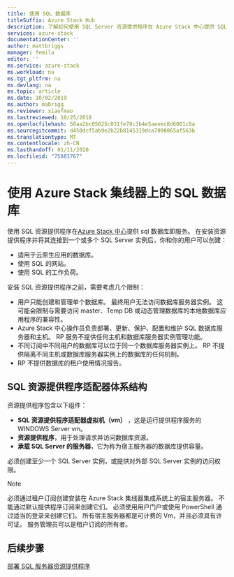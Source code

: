 ```yaml
---
title: 使用 SQL 数据库
titleSuffix: Azure Stack Hub
description: 了解如何使用 SQL Server 资源提供程序在 Azure Stack 中心提供 SQL 数据库即服务。
services: azure-stack
documentationCenter: ''
author: mattbriggs
manager: femila
editor: ''
ms.service: azure-stack
ms.workload: na
ms.tgt_pltfrm: na
ms.devlang: na
ms.topic: article
ms.date: 10/02/2019
ms.author: mabrigg
ms.reviewer: xiaofmao
ms.lastreviewed: 10/25/2018
ms.openlocfilehash: 58aa2bc05625c031fe78c3b4e5aeeec8d6001c8a
ms.sourcegitcommit: d450dcf5ab9e2b22b8145319dca7098065af563b
ms.translationtype: MT
ms.contentlocale: zh-CN
ms.lasthandoff: 01/11/2020
ms.locfileid: "75881767"
---
```

# <a name="use-sql-databases-on-azure-stack-hub"></a>使用 Azure Stack 集线器上的 SQL 数据库

使用 SQL 资源提供程序在[Azure Stack 中心](azure-stack-overview.md)提供 sql 数据库即服务。 在安装资源提供程序并将其连接到一个或多个 SQL Server 实例后，你和你的用户可以创建：

- 适用于云原生应用的数据库。
- 使用 SQL 的网站。
- 使用 SQL 的工作负荷。

安装 SQL 资源提供程序之前，需要考虑几个限制：

- 用户只能创建和管理单个数据库。 最终用户无法访问数据库服务器实例。 这可能会限制与需要访问 master、Temp DB 或动态管理数据库的本地数据库应用程序的兼容性。
- Azure Stack 中心操作员负责部署、更新、保护、配置和维护 SQL 数据库服务器和主机。 RP 服务不提供任何主机和数据库服务器实例管理功能。 
- 不同订阅中不同用户的数据库可以位于同一个数据库服务器实例上。 RP 不提供隔离不同主机或数据库服务器实例上的数据库的任何机制。
- RP 不提供数据库的租户使用情况报告。

## <a name="sql-resource-provider-adapter-architecture"></a>SQL 资源提供程序适配器体系结构

资源提供程序包含以下组件：

- **SQL 资源提供程序适配器虚拟机（vm）** ，这是运行提供程序服务的 WINDOWS Server vm。
- **资源提供程序**，用于处理请求并访问数据库资源。
- **承载 SQL Server 的服务器**，它为称为宿主服务器的数据库提供容量。

必须创建至少一个 SQL Server 实例，或提供对外部 SQL Server 实例的访问权限。

> [!NOTE]
> 必须通过租户订阅创建安装在 Azure Stack 集线器集成系统上的宿主服务器。 不能通过默认提供程序订阅来创建它们。 必须使用用户门户或使用 PowerShell 通过适当的登录来创建它们。 所有宿主服务器都是可计费的 Vm，并且必须具有许可证。 服务管理员可以是租户订阅的所有者。

## <a name="next-steps"></a>后续步骤

[部署 SQL 服务器资源提供程序](azure-stack-sql-resource-provider-deploy.md)
